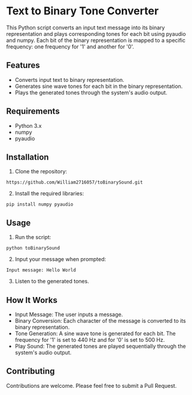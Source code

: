 # Text to Binary Tone Converter
This Python script converts an input text message into its binary representation and plays corresponding tones for each bit using pyaudio and numpy. Each bit of the binary representation is mapped to a specific frequency: one frequency for '1' and another for '0'.

## Features
- Converts input text to binary representation.
- Generates sine wave tones for each bit in the binary representation.
- Plays the generated tones through the system's audio output.

## Requirements
- Python 3.x
- numpy
- pyaudio

## Installation

1. Clone the repository:

```
https://github.com/William2716057/toBinarySound.git
```
2. Install the required libraries:
```
pip install numpy pyaudio
```

## Usage
1. Run the script:
```
python toBinarySound
```
2. Input your message when prompted:
```
Input message: Hello World
```
3. Listen to the generated tones.

## How It Works
- Input Message: The user inputs a message.
- Binary Conversion: Each character of the message is converted to its binary representation.
- Tone Generation: A sine wave tone is generated for each bit. The frequency for '1' is set to 440 Hz and for '0' is set to 500 Hz.
- Play Sound: The generated tones are played sequentially through the system's audio output.

## Contributing
Contributions are welcome. Please feel free to submit a Pull Request.
